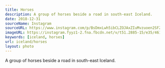 ```yaml
---
title: Horses
description: A group of horses beside a road in south-east Iceland.
date: 2018-12-31
sourceName: Instagram
sourceURL: https://www.instagram.com/p/BsDmxLwh5ibCLZOJAxZIuMvzuoen2SFZ8PMIz00/
imageURL: https://instagram.fyyz1-2.fna.fbcdn.net/v/t51.2885-15/e35/46121637_647730915644358_319061305879652592_n.jpg?_nc_ht=instagram.fyyz1-2.fna.fbcdn.net&_nc_cat=106&_nc_ohc=c36dn9HWTMUAX-yDR9y&tp=1&oh=855298db15cdd7b9670b8193c3dc0979&oe=6013185B
keywords: [iceland, horses]
url: iceland/horses
layout: photo
---
```


A group of horses beside a road in south-east Iceland.
